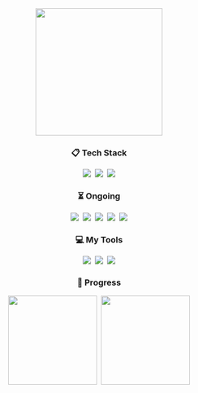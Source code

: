 <div align="center" style="font-size: 0;">
    <a href="https://github.com/decoyer">
        <img height=250 align="center"
            src="https://capsule-render.vercel.app/api?type=waving&color=gradient&height=240&section=footer&fontColor=ffffe4&text=Decoy%20the%20World!!&stroke=000000&strokeWidth=2&fontSize=60&fontAlign=70&fontAlignY=70&desc=🦆&descSize=60&descAlign=80&descAlignY=20" />
    </a>
</div>

<h3 align="center">📋 Tech Stack</h3>
<div align="center">
    <img src="https://img.shields.io/badge/java-%23ED8B00.svg?style=for-the-badge&logo=openjdk&logoColor=white" />&nbsp;
    <img src="https://img.shields.io/badge/python-3670A0?style=for-the-badge&logo=python&logoColor=ffdd54" />&nbsp;
    <img src="https://img.shields.io/badge/Solidity-%23363636.svg?style=for-the-badge&logo=solidity&logoColor=white" />
</div>

<h3 align="center">⏳ Ongoing</h3>
<div align="center">
    <img
        src="https://img.shields.io/badge/react-%2320232a.svg?style=for-the-badge&logo=react&logoColor=%2361DAFB" />&nbsp;
    <img
        src="https://img.shields.io/badge/spring-%236DB33F.svg?style=for-the-badge&logo=spring&logoColor=white" />&nbsp;
    <img
        src="https://img.shields.io/badge/docker-%230db7ed.svg?style=for-the-badge&logo=docker&logoColor=white" />&nbsp;
    <img src="https://img.shields.io/badge/rust-%23000000.svg?style=for-the-badge&logo=rust&logoColor=white" />&nbsp;
    <img src="https://img.shields.io/badge/go-%2300ADD8.svg?style=for-the-badge&logo=go&logoColor=white" />
</div>

<h3 align="center">💻 My Tools</h3>
<div align="center">
    <img
        src="https://img.shields.io/badge/github-%23121011.svg?style=for-the-badge&logo=github&logoColor=white" />&nbsp;
    <img src="https://img.shields.io/badge/git-%23F05033.svg?style=for-the-badge&logo=git&logoColor=white" />&nbsp;
    <img src="https://img.shields.io/badge/Notion-%23000000.svg?style=for-the-badge&logo=notion&logoColor=white" />
</div>

<h3 align="center">🏃 Progress</h3>
<div align="center">
    <a href="https://solved.ac/profile/decoyer">
        <img height="175" src="http://mazassumnida.wtf/api/v2/generate_badge?boj=decoyer" /></a>&nbsp;
    <!--
      <a href="https://solved.ac/profile/decoyer">
      <img height="175" src="http://mazandi.herokuapp.com/api?handle=decoyer&theme=dark"/></a>&nbsp;
      -->
    <a href="https://leetcode.com/u/decoyer">
        <img height="175"
            src="https://leetcard.jacoblin.cool/decoyer?theme=nord&font=Roboto&border=0&radius=20&animation=true" />
    </a>
</div>
